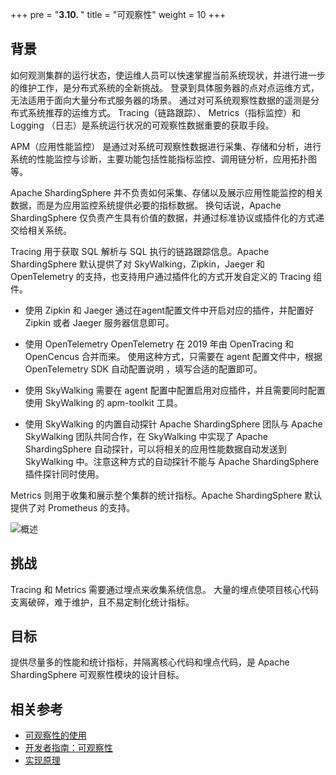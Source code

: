 +++
pre = "<b>3.10. </b>"
title = "可观察性"
weight = 10
+++

## 背景

如何观测集群的运行状态，使运维人员可以快速掌握当前系统现状，并进行进一步的维护工作，是分布式系统的全新挑战。 登录到具体服务器的点对点运维方式，无法适用于面向大量分布式服务器的场景。 通过对可系统观察性数据的遥测是分布式系统推荐的运维方式。 Tracing（链路跟踪）、 Metrics（指标监控）和 Logging （日志）是系统运行状况的可观察性数据重要的获取手段。

APM（应用性能监控） 是通过对系统可观察性数据进行采集、存储和分析，进行系统的性能监控与诊断，主要功能包括性能指标监控、调用链分析，应用拓扑图等。

Apache ShardingSphere 并不负责如何采集、存储以及展示应用性能监控的相关数据，而是为应用监控系统提供必要的指标数据。 换句话说，Apache ShardingSphere 仅负责产生具有价值的数据，并通过标准协议或插件化的方式递交给相关系统。

Tracing 用于获取 SQL 解析与 SQL 执行的链路跟踪信息。Apache ShardingSphere 默认提供了对 SkyWalking，Zipkin，Jaeger 和 OpenTelemetry 的支持，也支持用户通过插件化的方式开发自定义的 Tracing 组件。

- 使用 Zipkin 和 Jaeger
通过在agent配置文件中开启对应的插件，并配置好 Zipkin 或者 Jaeger 服务器信息即可。

- 使用 OpenTelemetry
OpenTelemetry 在 2019 年由 OpenTracing 和 OpenCencus 合并而来。 使用这种方式，只需要在 agent 配置文件中，根据 OpenTelemetry SDK 自动配置说明 ，填写合适的配置即可。

- 使用 SkyWalking
需要在 agent 配置中配置启用对应插件，并且需要同时配置使用 SkyWalking 的 apm-toolkit 工具。

- 使用 SkyWalking 的内置自动探针
Apache ShardingSphere 团队与 Apache SkyWalking 团队共同合作，在 SkyWalking 中实现了 Apache ShardingSphere 自动探针，可以将相关的应用性能数据自动发送到 SkyWalking 中。注意这种方式的自动探针不能与 Apache ShardingSphere 插件探针同时使用。

Metrics 则用于收集和展示整个集群的统计指标。Apache ShardingSphere 默认提供了对 Prometheus 的支持。

![概述](https://shardingsphere.apache.org/document/current/img/apm/overview_v3.png)

## 挑战

Tracing 和 Metrics 需要通过埋点来收集系统信息。 大量的埋点使项目核心代码支离破碎，难于维护，且不易定制化统计指标。

## 目标

提供尽量多的性能和统计指标，并隔离核心代码和埋点代码，是 Apache ShardingSphere 可观察性模块的设计目标。

## 相关参考

- [可观察性的使用](/cn/user-manual/shardingsphere-proxy/observability/)
- [开发者指南：可观察性](/cn/dev-manual/agent/)
- [实现原理](/cn/reference/observability/)
